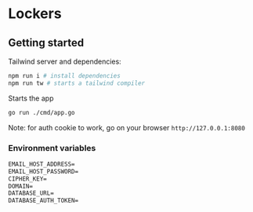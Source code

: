 # Lockers

## Getting started

Tailwind server and dependencies:

```sh
npm run i # install dependencies
npm run tw # starts a tailwind compiler
```

Starts the app

```sh
go run ./cmd/app.go
```

Note: for auth cookie to work, go on your browser `http://127.0.0.1:8080`

### Environment variables

```txt
EMAIL_HOST_ADDRESS=
EMAIL_HOST_PASSWORD=
CIPHER_KEY=
DOMAIN=
DATABASE_URL=
DATABASE_AUTH_TOKEN=
```
